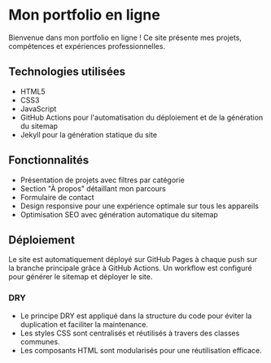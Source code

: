 # Mon portfolio en ligne

Bienvenue dans mon portfolio en ligne ! Ce site présente mes projets, compétences et expériences professionnelles.

## Technologies utilisées

- HTML5
- CSS3
- JavaScript
- GitHub Actions pour l'automatisation du déploiement et de la génération du sitemap
- Jekyll pour la génération statique du site

## Fonctionnalités

- Présentation de projets avec filtres par catégorie
- Section "À propos" détaillant mon parcours
- Formulaire de contact
- Design responsive pour une expérience optimale sur tous les appareils
- Optimisation SEO avec génération automatique du sitemap

## Déploiement

Le site est automatiquement déployé sur GitHub Pages à chaque push sur la branche principale grâce à GitHub Actions. Un workflow est configuré pour générer le sitemap et déployer le site.

### DRY

- Le principe DRY est appliqué dans la structure du code pour éviter la duplication et faciliter la maintenance.
- Les styles CSS sont centralisés et réutilisés à travers des classes communes.
- Les composants HTML sont modularisés pour une réutilisation efficace.

